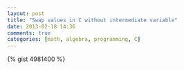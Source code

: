 ```yaml
---
layout: post
title: "Swap values in C without intermediate variable"
date: 2013-02-18 14:36
comments: true
categories: [math, algebra, programming, C]
---
```


{% gist 4981400  %}
